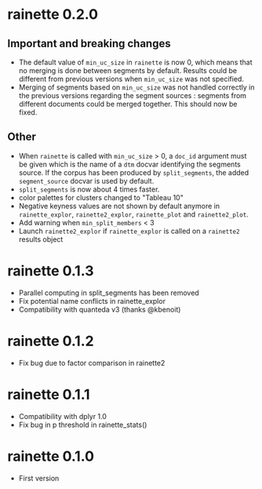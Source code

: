 # rainette 0.2.0

## Important and breaking changes

- The default value of `min_uc_size` in `rainette` is now 0, which means that no merging is done between segments by default. Results could be different from previous versions when `min_uc_size` was not specified.
- Merging of segments based on `min_uc_size` was not handled correctly in the previous versions regarding the segment sources : segments from different documents could be merged together. This should now be fixed.

## Other

- When `rainette` is called with `min_uc_size` > 0, a `doc_id` argument must be given which is the name of a `dtm` docvar identifying the segments source. If the corpus has been produced by `split_segments`, the added `segment_source` docvar is used by default.
- `split_segments` is now about 4 times faster.
- color palettes for clusters changed to "Tableau 10"
- Negative keyness values are not shown by default anymore in `rainette_explor`, `rainette2_explor`, `rainette_plot` and `rainette2_plot`.
- Add warning when `min_split_members` < 3
- Launch `rainette2_explor` if `rainette_explor` is called on a `rainette2` results object

# rainette 0.1.3

- Parallel computing in split_segments has been removed
- Fix potential name conflicts in rainette_explor
- Compatibility with quanteda v3 (thanks @kbenoit)

# rainette 0.1.2

- Fix bug due to factor comparison in rainette2

# rainette 0.1.1

- Compatibility with dplyr 1.0
- Fix bug in p threshold in rainette_stats()

# rainette 0.1.0

- First version

